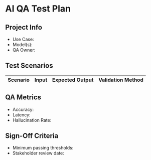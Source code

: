 # AI QA Test Plan

## Project Info
- Use Case:
- Model(s):
- QA Owner:

## Test Scenarios
| Scenario | Input | Expected Output | Validation Method |
|----------|-------|-----------------|-------------------|

## QA Metrics
- Accuracy:
- Latency:
- Hallucination Rate:

## Sign-Off Criteria
- Minimum passing thresholds:
- Stakeholder review date:
